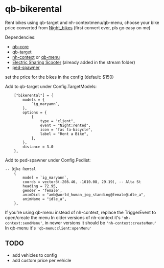 # qb-bikerental

Rent bikes using qb-target and nh-contextmenu/qb-menu, choose your bike price
converted from [Night_bikes](https://github.com/nighmares/Night_bikes)
(first convert ever, pls go easy on me)

Dependencies:
* [qb-core](https://github.com/qbcore-framework/qb-core)
* [qb-target](https://github.com/BerkieBb/qb-target)
* [nh-context](https://github.com/nerohiro/nh-context) or [qb-menu](https://github.com/qbcore-framework/qb-menu)
* [Electric Sharing Scooter](https://www.gta5-mods.com/vehicles/portuguese-electric-sharing-scooter-addon-livery-map-editor-xml) (already added in the stream folder)
* [ped-spawner](https://github.com/sjpfeiffer/ped_spawner)

set the price for the bikes in the config (default: $150)


Add to qb-target under Config.TargetModels:
```
    ["bikerental"] = {
        models = {
            `ig_maryann`,
        },
        options = {
            {
                type = "client",
                event = "Night:rented",
                icon = "fas fa-bicycle",
                label = "Rent a Bike",
            },
        },
        distance = 3.0
    },
```

Add to ped-spawner under Config.Pedlist:
```
-- Bike Rental
    {
		model = `ig_maryann`,
		coords = vector3(-208.46, -1010.08, 29.19), -- Alta St
		heading = 72.95, 
		gender = 'female',
		animDict = "amb@world_human_jog_standing@female@idle_a", 
		animName = "idle_a",
    },
```

If you're using qb-menu instead of nh-context, replace the TriggerEvent to open/create the menu
In older versions of nh-context it's `'nh-context:sendMenu'`, in newer versions it should be `'nh-context:createMenu'`
In qb-menu it's `'qb-menu:client:openMenu'`


## TODO
* add vehicles to config
* add custom price per vehicle
